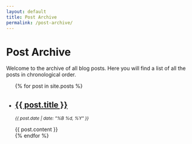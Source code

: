 ```yaml
---
layout: default
title: Post Archive
permalink: /post-archive/
---
```


# Post Archive

Welcome to the archive of all blog posts. Here you will find a list of all the posts in chronological order.

<ul>
  {% for post in site.posts %}
    <li>
      <h2><a href="{{ post.url }}">{{ post.title }}</a></h2>
      <p><small><em>{{ post.date | date: "%B %d, %Y" }}</em></small></p>
      <div>{{ post.content }}</div>
    </li>
  {% endfor %}
</ul>
